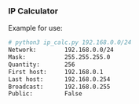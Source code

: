 ### IP Calculator

Example for use:
```bash
# python3 ip_calc.py 192.168.0.0/24
Network:        192.168.0.0/24
Mask:           255.255.255.0
Quantity:       256
First host:     192.168.0.1
Last host:      192.168.0.254
Broadcast:      192.168.0.255
Public:         False
```
